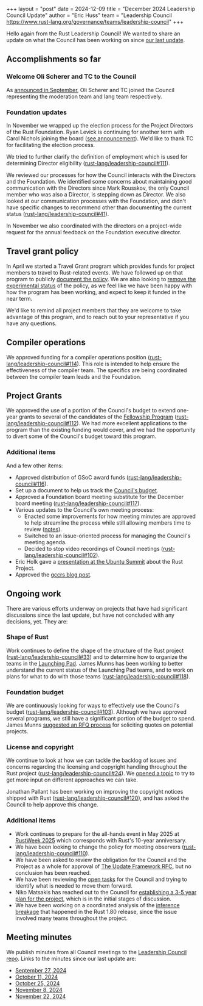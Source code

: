 +++
layout = "post"
date = 2024-12-09
title = "December 2024 Leadership Council Update"
author = "Eric Huss"
team = "Leadership Council <https://www.rust-lang.org/governance/teams/leadership-council>"
+++

Hello again from the Rust Leadership Council!
We wanted to share an update on what the Council has been working on since [our last update][update].

[update]: https://blog.rust-lang.org/inside-rust/2024/09/06/leadership-council-update.html

## Accomplishments so far

### Welcome Oli Scherer and TC to the Council

As [announced in September](https://blog.rust-lang.org/inside-rust/2024/09/27/leadership-council-repr-selection.html), Oli Scherer and TC joined the Council representing the moderation team and lang team respectively.

### Foundation updates

In November we wrapped up the election process for the Project Directors of the Rust Foundation. Ryan Levick is continuing for another term with Carol Nichols joining the board ([see announcement][pd-election]). We'd like to thank TC for facilitating the election process.

We tried to further clarify the definition of employment which is used for determining Director eligibility ([rust-lang/leadership-council#111]).

We reviewed our processes for how the Council interacts with the Directors and the Foundation. We identified some concerns about maintaining good communication with the Directors since Mark Rousskov, the only Council member who was also a Director, is stepping down as Director. We also looked at our communication processes with the Foundation, and didn't have specific changes to recommend other than documenting the current status ([rust-lang/leadership-council#41]).

In November we also coordinated with the directors on a project-wide request for the annual feedback on the Foundation executive director.

[pd-election]: https://foundation.rust-lang.org/news/announcing-the-rust-foundation-s-newest-project-director-carol-nichols/
[rust-lang/leadership-council#111]: https://github.com/rust-lang/leadership-council/pull/111
[rust-lang/leadership-council#41]: https://github.com/rust-lang/leadership-council/issues/41

## Travel grant policy

In April we started a Travel Grant program which provides funds for project members to travel to Rust-related events. We have followed up on that program to publicly [document the policy][travel-grant-process]. We are also looking to [remove the experimental status][travel-grant-experiment] of the policy, as we feel like we have been happy with how the program has been working, and expect to keep it funded in the near term.

We'd like to remind all project members that they are welcome to take advantage of this program, and to reach out to your representative if you have any questions.

[travel-grant-process]: https://github.com/rust-lang/leadership-council/blob/main/policies/spending/travel.md
[travel-grant-experiment]: https://github.com/rust-lang/leadership-council/pull/122

## Compiler operations

We approved funding for a compiler operations position ([rust-lang/leadership-council#114]). This role is intended to help ensure the effectiveness of the compiler team. The specifics are being coordinated between the compiler team leads and the Foundation.

[rust-lang/leadership-council#114]: https://github.com/rust-lang/leadership-council/issues/114

## Project Grants

We approved the use of a portion of the Council's budget to extend one-year grants to several of the candidates of the [Fellowship Program] ([rust-lang/leadership-council#112]). We had more excellent applications to the program than the existing funding would cover, and we had the opportunity to divert some of the Council's budget toward this program.

[Fellowship Program]: https://foundation.rust-lang.org/grants/fellowships/
[rust-lang/leadership-council#112]: https://github.com/rust-lang/leadership-council/issues/112

### Additional items

And a few other items:

- Approved distribution of GSoC award funds ([rust-lang/leadership-council#116]).
- Set up a document to help us track the [Council's budget][budget-tracker].
- Approved a Foundation board meeting substitute for the December board meeting ([rust-lang/leadership-council#117]).
- Various updates to the Council's own meeting process:
    - Enacted some improvements for how meeting minutes are approved to help streamline the process while still allowing members time to review ([notes][minutes-review]).
    - Switched to an issue-oriented process for managing the Council's meeting agenda.
    - Decided to stop video recordings of Council meetings ([rust-lang/leadership-council#102]).
- Eric Holk gave a [presentation at the Ubuntu Summit][ubuntu] about the Rust Project.
- Approved the [gccrs blog post].

[rust-lang/leadership-council#116]: https://github.com/rust-lang/leadership-council/issues/116
[budget-tracker]: https://hackmd.io/@rust-leadership-council/ryBmBnFCC
[rust-lang/leadership-council#117]: https://github.com/rust-lang/leadership-council/issues/117
[minutes-review]: https://github.com/rust-lang/leadership-council/blob/687946a596e65b8f6fd524bcc0afa4ab497581c5/minutes/sync-meeting/2024-11-22.md#review-of-minutes-process
[ubuntu]: https://www.youtube.com/live/ZNK4aSv-krI?t=528s
[gccrs blog post]: https://blog.rust-lang.org/2024/11/07/gccrs-an-alternative-compiler-for-rust.html
[rust-lang/leadership-council#102]: https://github.com/rust-lang/leadership-council/pull/102
[rust-lang/leadership-council#103]: https://github.com/rust-lang/leadership-council/issues/103

## Ongoing work

There are various efforts underway on projects that have had significant discussions since the last update, but have not concluded with any decisions, yet.
They are:

### Shape of Rust

Work continues to define the shape of the structure of the Rust project ([rust-lang/leadership-council#33]) and to determine how to organize the teams in the [Launching Pad]. James Munns has been working to better understand the current status of the Launching Pad teams, and to work on plans for what to do with those teams ([rust-lang/leadership-council#118]).

[rust-lang/leadership-council#33]: https://github.com/rust-lang/leadership-council/issues/33
[Launching Pad]: https://forge.rust-lang.org/governance/council.html#the-launching-pad-top-level-team
[rust-lang/leadership-council#118]: https://github.com/rust-lang/leadership-council/issues/118

### Foundation budget

We are continuously looking for ways to effectively use the Council's budget ([rust-lang/leadership-council#103]). Although we have approved several programs, we still have a significant portion of the budget to spend. James Munns [suggested an RFQ process][rfq] for soliciting quotes on potential projects.

### License and copyright

We continue to look at how we can tackle the backlog of issues and concerns regarding the licensing and copyright handling throughout the Rust project ([rust-lang/leadership-council#24]). We [opened a topic][license-topic] to try to get more input on different approaches we can take.

Jonathan Pallant has been working on improving the copyright notices shipped with Rust ([rust-lang/leadership-council#120]), and has asked the Council to help approve this change.

[license-topic]: https://rust-lang.zulipchat.com/#narrow/channel/392734-council/topic/license.2Fcopyright.20support
[rust-lang/leadership-council#24]: https://github.com/rust-lang/leadership-council/issues/24
[rust-lang/leadership-council#120]: https://github.com/rust-lang/leadership-council/issues/120

### Additional items

- Work continues to prepare for the all-hands event in May 2025 at [RustWeek 2025] which corresponds with Rust's 10-year anniversary.
- We have been looking to change the policy for meeting observers ([rust-lang/leadership-council#110]).
- We have been asked to review the obligation for the Council and the Project as a whole for approval of [The Update Framework RFC], but no conclusion has been reached.
- We have been reviewing the [open tasks] for the Council and trying to identify what is needed to move them forward.
- Niko Matsakis has reached out to the Council for [establishing a 3-5 year plan for the project][plan], which is in the initial stages of discussion.
- We have been working on a coordinated analysis of the [inference breakage] that happened in the Rust 1.80 release, since the issue involved many teams throughout the project.

[RustWeek 2025]: https://rustweek.org/
[rust-lang/leadership-council#110]: https://github.com/rust-lang/leadership-council/pull/110
[The Update Framework RFC]: https://github.com/rust-lang/rfcs/pull/3724
[open tasks]: https://github.com/rust-lang/leadership-council/issues
[plan]: https://rust-lang.zulipchat.com/#narrow/channel/392734-council/topic/A.20Rust.203-5.20YP/near/480932967
[inference breakage]: https://github.com/rust-lang/rust/issues/127343
[rfq]: https://rust-lang.zulipchat.com/#narrow/channel/392734-council/topic/Discussion.20regarding.20a.20Council.20RFQ.20process/near/476426031

## Meeting minutes

We publish minutes from all Council meetings to the [Leadership Council repo][minutes].
Links to the minutes since our last update are:

* [September 27, 2024](https://github.com/rust-lang/leadership-council/blob/main/minutes/sync-meeting/2024-09-27.md)
* [October 11, 2024](https://github.com/rust-lang/leadership-council/blob/main/minutes/sync-meeting/2024-10-11.md)
* [October 25, 2024](https://github.com/rust-lang/leadership-council/blob/main/minutes/sync-meeting/2024-10-25.md)
* [November 8, 2024](https://github.com/rust-lang/leadership-council/blob/main/minutes/sync-meeting/2024-11-08.md)
* [November 22, 2024](https://github.com/rust-lang/leadership-council/blob/main/minutes/sync-meeting/2024-11-22.md)

[minutes]: https://github.com/rust-lang/leadership-council/tree/main/minutes
